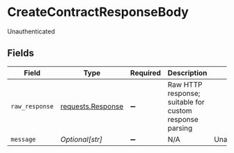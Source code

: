 # CreateContractResponseBody

Unauthenticated


## Fields

| Field                                                                                 | Type                                                                                  | Required                                                                              | Description                                                                           | Example                                                                               |
| ------------------------------------------------------------------------------------- | ------------------------------------------------------------------------------------- | ------------------------------------------------------------------------------------- | ------------------------------------------------------------------------------------- | ------------------------------------------------------------------------------------- |
| `raw_response`                                                                        | [requests.Response](https://requests.readthedocs.io/en/latest/api/#requests.Response) | :heavy_minus_sign:                                                                    | Raw HTTP response; suitable for custom response parsing                               |                                                                                       |
| `message`                                                                             | *Optional[str]*                                                                       | :heavy_minus_sign:                                                                    | N/A                                                                                   | Unauthenticated.                                                                      |